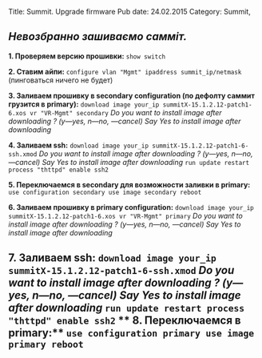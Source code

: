 Title: Summit. Upgrade firmware
Pub date: 24.02.2015
Category: Summit, 

_Невозбранно зашиваємо самміт._
-----


**1. Проверяем версию прошивки:**
`show switch`

**2. Cтавим айпи:**
`configure vlan "Mgmt" ipaddress summit_ip/netmask` (пинговаться ничего не будет)

**3. Заливаем прошивку в secondary configuration (по дефолту саммит грузится в primary):**
`download image your_ip summitX-15.1.2.12-patch1-6.xos vr "VR-Mgmt" secondary`
_Do you want to install image after downloading ? (y—yes, n—no, —cancel)
Say Yes to install image after downloading_

**4. Заливаем ssh:**
`download image your_ip summitX-15.1.2.12-patch1-6-ssh.xmod`
_Do you want to install image after downloading ? (y—yes, n—no, —cancel)
Say Yes to install image after downloading_
`run update
restart process "thttpd"
enable ssh2`

**5. Переключаемся в secondary для возможности заливки в primary:**
`use configuration secondary
use image secondary
reboot`

**6. Заливаем прошивку в primary configuration:**
`download image your_ip summitX-15.1.2.12-patch1-6.xos vr "VR-Mgmt" primary`
_Do you want to install image after downloading ? (y—yes, n—no, —cancel)
Say Yes to install image after downloading_

**7. Заливаем ssh:**
`download image your_ip summitX-15.1.2.12-patch1-6-ssh.xmod`
_Do you want to install image after downloading ? (y—yes, n—no, —cancel)
Say Yes to install image after downloading_
`run update
restart process "thttpd"
enable ssh2`
**
8. Переключаемся в primary:**
`use configuration primary
use image primary
reboot`
-----